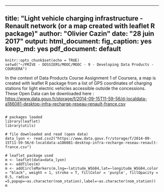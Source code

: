 
---
title: "Light vehicle charging infrastructure - Renault network (or a map created  with leaflet R package)" 
author: "Olivier Cazin"
date: "28 juin 2017"
output:
  html_document:
    fig_caption: yes
    keep_md: yes
  pdf_document: default
---

```{r setup, include=FALSE}
knitr::opts_chunk$set(echo = TRUE)
setwd("~/PRIVE - DOSSIERS/MOOC/MOOC - 9 - Developing Data Products - COURSERA")
```

In the context of Data Products Course Assignment 1 of Coursera, a map is created with leaflet R package from a list of GPS coordinates of charging stations for light electric vehicles accessible outside the concessions. These Open Data can be downloaded here : <https://www.data.gouv.fr/storage/f/2014-09-15T11-59-56/d-localdata-a186081-desktop-infra-recharge-reseau-renault-france.csv>

```{r,warning=FALSE}

# packages loaded
library(leaflet)
library(utils)

# file downloaded and read (open data)
data_lyon <- read.csv2("https://www.data.gouv.fr/storage/f/2014-09-15T11-59-56/d-localdata-a186081-desktop-infra-recharge-reseau-renault-france.csv")

# leaflet package used
m <- leaflet(data=data_lyon) 
m <- addTiles(m) 
m <- addCircleMarkers(m,lng=~latitude_WSG84,lat=~longitude_WSG84,color = "black", weight = 1, stroke = T, fillColor = 'purple', fillOpacity = 0.5, radius =5,popup=~as.character(nom_station),label=~as.character(nom_station))
m
```
